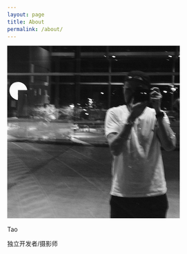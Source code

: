 ```yaml
---
layout: page
title: About
permalink: /about/
---
```


![](/assets/EditorSelections/Selfie.jpeg)

Tao

独立开发者/摄影师
